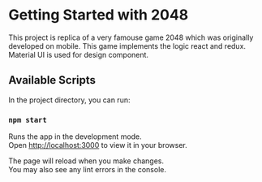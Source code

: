 # Getting Started with 2048

This project is replica of a very famouse game 2048 which was originally developed on mobile. This game implements the logic react and redux. Material UI is used for design component.

## Available Scripts

In the project directory, you can run:

### `npm start`

Runs the app in the development mode.\
Open [http://localhost:3000](http://localhost:3000) to view it in your browser.

The page will reload when you make changes.\
You may also see any lint errors in the console.
